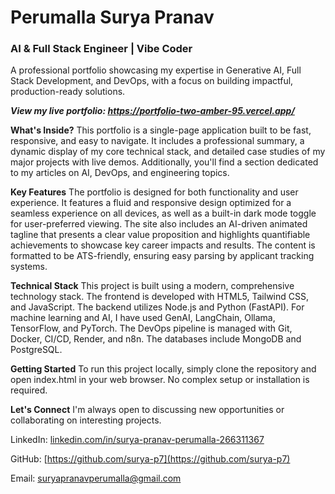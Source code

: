 <h1>Perumalla Surya Pranav</h1>
<h3>AI & Full Stack Engineer | Vibe Coder</h3>
A professional portfolio showcasing my expertise in Generative AI, Full Stack Development, and DevOps, with a focus on building impactful, production-ready solutions.


***View my live portfolio: https://portfolio-two-amber-95.vercel.app/***

**What's Inside?**
This portfolio is a single-page application built to be fast, responsive, and easy to navigate. It includes a professional summary, a dynamic display of my core technical stack, and detailed case studies of my major projects with live demos. Additionally, you'll find a section dedicated to my articles on AI, DevOps, and engineering topics.

**Key Features**
The portfolio is designed for both functionality and user experience. It features a fluid and responsive design optimized for a seamless experience on all devices, as well as a built-in dark mode toggle for user-preferred viewing. The site also includes an AI-driven animated tagline that presents a clear value proposition and highlights quantifiable achievements to showcase key career impacts and results. The content is formatted to be ATS-friendly, ensuring easy parsing by applicant tracking systems.

**Technical Stack**
This project is built using a modern, comprehensive technology stack. The frontend is developed with HTML5, Tailwind CSS, and JavaScript. The backend utilizes Node.js and Python (FastAPI). For machine learning and AI, I have used GenAI, LangChain, Ollama, TensorFlow, and PyTorch. The DevOps pipeline is managed with Git, Docker, CI/CD, Render, and n8n. The databases include MongoDB and PostgreSQL.

**Getting Started**
To run this project locally, simply clone the repository and open index.html in your web browser. No complex setup or installation is required.

**Let's Connect**
I'm always open to discussing new opportunities or collaborating on interesting projects.

LinkedIn: [linkedin.com/in/surya-pranav-perumalla-266311367](linkedin.com/in/surya-pranav-perumalla-266311367)

GitHub: [https://github.com/surya-p7](https://github.com/surya-p7)

Email: suryapranavperumalla@gmail.com

